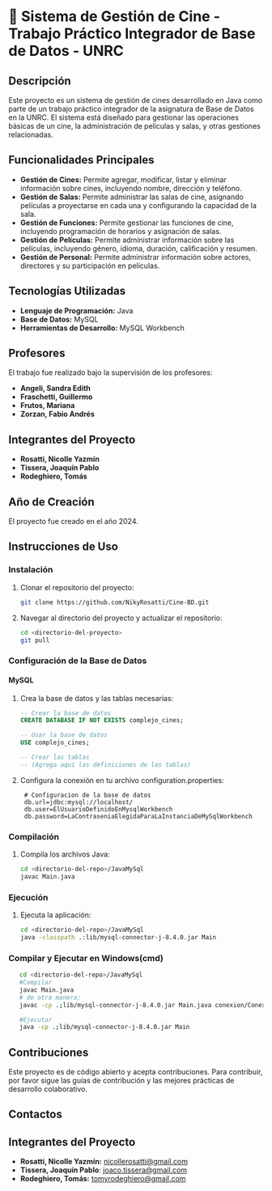 # 📁 Sistema de Gestión de Cine - Trabajo Práctico Integrador de Base de Datos - UNRC

## Descripción
Este proyecto es un sistema de gestión de cines desarrollado en Java como parte de un trabajo práctico integrador de la asignatura de Base de Datos en la UNRC. El sistema está diseñado para gestionar las operaciones básicas de un cine, la administración de películas y salas, y otras gestiones relacionadas.

## Funcionalidades Principales
* **Gestión de Cines:** Permite agregar, modificar, listar y eliminar información sobre cines, incluyendo nombre, dirección y teléfono.
* **Gestión de Salas:** Permite administrar las salas de cine, asignando películas a proyectarse en cada una y configurando la capacidad de la sala.
* **Gestión de Funciones:** Permite gestionar las funciones de cine, incluyendo programación de horarios y asignación de salas.
* **Gestión de Películas:** Permite administrar información sobre las películas, incluyendo género, idioma, duración, calificación y resumen.
* **Gestión de Personal:** Permite administrar información sobre actores, directores y su participación en películas.

## Tecnologías Utilizadas
* **Lenguaje de Programación:** Java
* **Base de Datos:** MySQL
* **Herramientas de Desarrollo:** MySQL Workbench

## Profesores
El trabajo fue realizado bajo la supervisión de los profesores:
* **Angeli, Sandra Edith**
* **Fraschetti, Guillermo**
* **Frutos, Mariana**
* **Zorzan, Fabio Andrés**

## Integrantes del Proyecto
* **Rosatti, Nicolle Yazmín**
* **Tissera, Joaquín Pablo**
* **Rodeghiero, Tomás**

## Año de Creación
El proyecto fue creado en el año 2024.

## Instrucciones de Uso

### Instalación
1. Clonar el repositorio del proyecto:
   ```bash
   git clone https://github.com/NikyRosatti/Cine-BD.git
   ```

2. Navegar al directorio del proyecto y actualizar el repositorio:
   ```bash
   cd <directorio-del-proyecto>
   git pull
   ```

### Configuración de la Base de Datos

#### MySQL
1. Crea la base de datos y las tablas necesarias:
   ```sql
   -- Crear la base de datos
   CREATE DATABASE IF NOT EXISTS complejo_cines;

   -- Usar la base de datos
   USE complejo_cines;

   -- Crear las tablas
   -- (Agrega aquí las definiciones de las tablas)
   ```

2. Configura la conexión en tu archivo configuration.properties:
   ```.properties
    # Configuracion de la base de datos
    db.url=jdbc:mysql://localhost/
    db.user=ElUsuarioDefinidoEnMysqlWorkbench
    db.password=LaContraseniaElegidaParaLaInstanciaDeMySqlWorkbench
   ```

### Compilación
1. Compila los archivos Java:
   ```bash
   cd <directorio-del-repo>/JavaMySql
   javac Main.java
   ```

### Ejecución
1. Ejecuta la aplicación:
   ```bash
   cd <directorio-del-repo>/JavaMySql
   java -classpath .:lib/mysql-connector-j-8.4.0.jar Main
   ```

### Compilar y Ejecutar en Windows(cmd)
```bash
   cd <directorio-del-repo>/JavaMySql
   #Compilar
   javac Main.java 
   # de otra manera: 
   javac -cp .;lib/mysql-connector-j-8.4.0.jar Main.java conexion/Conexion.java

   #Ejecutar
   java -cp .;lib/mysql-connector-j-8.4.0.jar Main
   ```

## Contribuciones
Este proyecto es de código abierto y acepta contribuciones. Para contribuir, por favor sigue las guías de contribución y las mejores prácticas de desarrollo colaborativo.

## Contactos
## Integrantes del Proyecto
* **Rosatti, Nicolle Yazmín:** nicollerosatti@gmail.com
* **Tissera, Joaquín Pablo**: joaco.tissera@gmail.com
* **Rodeghiero, Tomás:** tomyrodeghiero@gmail.com
